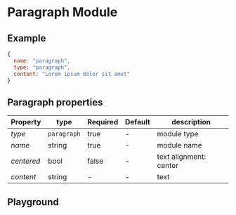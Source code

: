 
# Paragraph Module

## Example
```jsx
{
  name: "paragraph",
  type: "paragraph",
  content: "Lorem ipsum dolor sit amet"
}
```

## Paragraph properties

| Property     | type           | Required | Default | description |
| ------------ | -------------- | -------- | ------- | ----------- |
| *type*       | `paragraph`    | true     | -       | module type |
| *name*       | string         | true     | -       | module name |
| *centered*   | bool           | false    | -       | text alignment: center |
| *content*    | string         | -        | -       | text        |


## Playground
